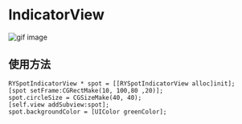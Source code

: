 # IndicatorView

![gif image](https://github.com/pengleelove/IndicatorView/IndicatorView/动画.gif)

##  使用方法

```
RYSpotIndicatorView * spot = [[RYSpotIndicatorView alloc]init];
[spot setFrame:CGRectMake(10, 100,80 ,20)];
spot.circleSize = CGSizeMake(40, 40);
[self.view addSubview:spot];
spot.backgroundColor = [UIColor greenColor];

```